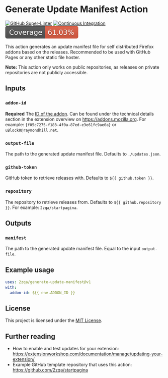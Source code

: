 # Generate Update Manifest Action

[![GitHub Super-Linter](https://github.com/2zqa/generate-update-manifest/actions/workflows/linter.yml/badge.svg)](https://github.com/super-linter/super-linter)
[![Continuous Integration](https://github.com/2zqa/generate-update-manifest/actions/workflows/ci.yml/badge.svg)](https://github.com/2zqa/generate-update-manifest/actions/workflows/ci.yml)
![Code Coverage](./badges/coverage.svg)

This action generates an update manifest file for self distributed Firefox
addons based on the releases. Recommended to be used with GitHub Pages or any
other static file hoster.

**Note:** This action only works on public repositories, as releases on private
repositories are not publicly accessible.

## Inputs

### `addon-id`

**Required** The
[ID of the addon](https://extensionworkshop.com/documentation/develop/extensions-and-the-add-on-id/).
Can be found under the technical details section in the extension overview on
https://addons.mozilla.org. For example:
`{f05c7275-f183-4f0a-87ed-e3e61fc9ae0a}` or `uBlock0@raymondhill.net`.

### `output-file`

The path to the generated update manifest file. Defaults to `./updates.json`.

### `github-token`

GitHub token to retrieve releases with. Defaults to `${{ github.token }}`.

### `repository`

The repository to retrieve releases from. Defaults to
`${{ github.repository }}`. For example: `2zqa/startpagina`.

## Outputs

### `manifest`

The path to the generated update manifest file. Equal to the input
`output-file`.

## Example usage

```yaml
uses: 2zqa/generate-update-manifest@v1
with:
  addon-id: ${{ env.ADDON_ID }}
```

## License

This project is licensed under the [MIT License](LICENSE).

## Further reading

- How to enable and test updates for your extension:
  https://extensionworkshop.com/documentation/manage/updating-your-extension/
- Example GitHub template repository that uses this action:
  https://github.com/2zqa/startpagina
